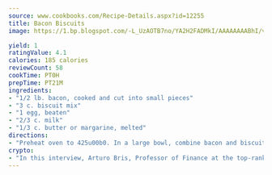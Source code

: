 ```yaml
---
source: www.cookbooks.com/Recipe-Details.aspx?id=12255
title: Bacon Biscuits
image: https://1.bp.blogspot.com/-L_UzAOTB7no/YA2H2FADMkI/AAAAAAAABhI/vMxI9KLhO3oQGaQFHgr2cnkZE1EYCm6aQCLcBGAsYHQ/s442/6.png

yield: 1
ratingValue: 4.1
calories: 185 calories
reviewCount: 58
cookTime: PT0H
prepTime: PT21M
ingredients:
- "1/2 lb. bacon, cooked and cut into small pieces"
- "3 c. biscuit mix"
- "1 egg, beaten"
- "2/3 c. milk"
- "1/3 c. butter or margarine, melted"
directions:
- "Preheat oven to 425u00b0. In a large bowl, combine bacon and biscuit mix. Stir in remaining ingredients. Mix well. Roll dough into balls the size of golf balls. Place on baking sheet and flatten with your palm. Put in oven and bake for 12 minutes. Makes 12 to 18."
crypto:
- "In this interview, Arturo Bris, Professor of Finance at the top-ranked business school IMD in Switzerland, analyses the risks associated with bitcoin."
---
```

